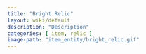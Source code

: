 ```yaml
---
title: "Bright Relic"
layout: wiki/default
description: "Description"
categories: [ item, relic ]
image-path: "item_entity/bright_relic.gif"
---
```

